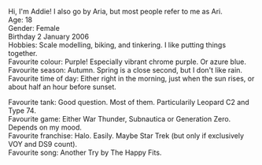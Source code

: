 Hi, I'm Addie! I also go by Aria, but most people refer to me as Ari. <br>
Age: 18 <br>
Gender: Female <br>
Birthday 2 January 2006 <br>
Hobbies: Scale modelling, biking, and tinkering. I like putting things together. <br>
Favourite colour: Purple! Especially vibrant chrome purple. Or azure blue. <br>
Favourite season: Autumn. Spring is a close second, but I don't like rain. <br>
Favourite time of day: Either right in the morning, just when the sun rises, or about half an hour before sunset. <br>

Favourite tank: Good question. Most of them. Particularily Leopard C2 and Type 74. <br>
Favourite game: Either War Thunder, Subnautica or Generation Zero. Depends on my mood. <br>
Favourite franchise: Halo. Easily. Maybe Star Trek (but only if exclusively VOY and DS9 count). <br>
Favourite song: Another Try by The Happy Fits. <br>

